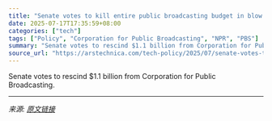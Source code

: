 ```yaml
---
title: "Senate votes to kill entire public broadcasting budget in blow to NPR and PBS"
date: 2025-07-17T17:35:59+08:00
categories: ["tech"]
tags: ["Policy", "Corporation for Public Broadcasting", "NPR", "PBS"]
summary: "Senate votes to rescind $1.1 billion from Corporation for Public Broadcasting."
source_url: "https://arstechnica.com/tech-policy/2025/07/senate-votes-to-kill-entire-public-broadcasting-budget-in-blow-to-npr-and-pbs/"
---
```


Senate votes to rescind $1.1 billion from Corporation for Public Broadcasting.

---

*来源: [原文链接](https://arstechnica.com/tech-policy/2025/07/senate-votes-to-kill-entire-public-broadcasting-budget-in-blow-to-npr-and-pbs/)*
